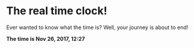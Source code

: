 # The real time clock!

Ever wanted to know what the time is? Well, your journey is about to end!

**The time is Nov 26, 2017, 12:27**